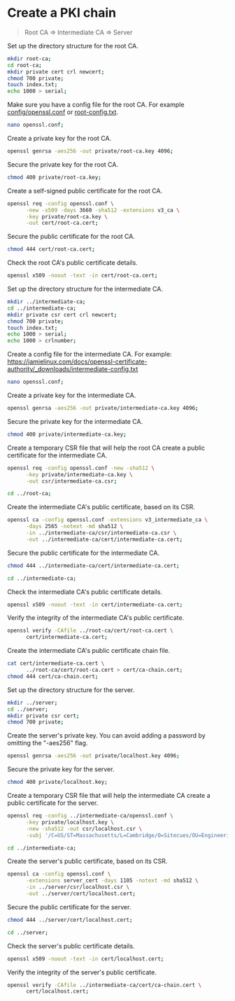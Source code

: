 # Create a PKI chain

> Root CA => Intermediate CA => Server

Set up the directory structure for the root CA.

```sh
mkdir root-ca;
cd root-ca;
mkdir private cert crl newcert;
chmod 700 private;
touch index.txt;
echo 1000 > serial;
```

Make sure you have a config file for the root CA.
For example [config/openssl.conf](https://bitbucket.org/ai_squared/sitecues-certificate-authority/src/master/config/openssl.conf) or [root-config.txt](https://jamielinux.com/docs/openssl-certificate-authority/_downloads/root-config.txt).

```sh
nano openssl.conf;
```

Create a private key for the root CA.

```sh
openssl genrsa -aes256 -out private/root-ca.key 4096;
```

Secure the private key for the root CA.

```sh
chmod 400 private/root-ca.key;
```

Create a self-signed public certificate for the root CA.

```sh
openssl req -config openssl.conf \
      -new -x509 -days 3660 -sha512 -extensions v3_ca \
      -key private/root-ca.key \
      -out cert/root-ca.cert;
```

Secure the public certificate for the root CA.

```sh
chmod 444 cert/root-ca.cert;
```

Check the root CA's public certificate details.

```sh
openssl x509 -noout -text -in cert/root-ca.cert;
```

Set up the directory structure for the intermediate CA.

```sh
mkdir ../intermediate-ca;
cd ../intermediate-ca;
mkdir private csr cert crl newcert;
chmod 700 private;
touch index.txt;
echo 1000 > serial;
echo 1000 > crlnumber;
```

Create a config file for the intermediate CA. For example:
https://jamielinux.com/docs/openssl-certificate-authority/_downloads/intermediate-config.txt

```sh
nano openssl.conf;
```

Create a private key for the intermediate CA.

```sh
openssl genrsa -aes256 -out private/intermediate-ca.key 4096;
```

Secure the private key for the intermediate CA.

```sh
chmod 400 private/intermediate-ca.key;
```

Create a temporary CSR file that will help the root CA create a public certificate for the intermediate CA.

```sh
openssl req -config openssl.conf -new -sha512 \
      -key private/intermediate-ca.key \
      -out csr/intermediate-ca.csr;
```

```sh
cd ../root-ca;
```

Create the intermediate CA's public certificate, based on its CSR.

```sh
openssl ca -config openssl.conf -extensions v3_intermediate_ca \
      -days 2565 -notext -md sha512 \
      -in ../intermediate-ca/csr/intermediate-ca.csr \
      -out ../intermediate-ca/cert/intermediate-ca.cert;
```

Secure the public certificate for the intermediate CA.

```sh
chmod 444 ../intermediate-ca/cert/intermediate-ca.cert;
```

```sh
cd ../intermediate-ca;
```

Check the intermediate CA's public certificate details.

```sh
openssl x509 -noout -text -in cert/intermediate-ca.cert;
```

Verify the integrity of the intermediate CA's public certificate.

```sh
openssl verify -CAfile ../root-ca/cert/root-ca.cert \
      cert/intermediate-ca.cert;
```

Create the intermediate CA's public certificate chain file.

```sh
cat cert/intermediate-ca.cert \
      ../root-ca/cert/root-ca.cert > cert/ca-chain.cert;
chmod 444 cert/ca-chain.cert;
```

Set up the directory structure for the server.

```sh
mkdir ../server;
cd ../server;
mkdir private csr cert;
chmod 700 private;
```

Create the server's private key. You can avoid adding a password by omitting the "-aes256" flag.

```sh
openssl genrsa -aes256 -out private/localhost.key 4096;
```

Secure the private key for the server.

```sh
chmod 400 private/localhost.key;
```

Create a temporary CSR file that will help the intermediate CA create a public certificate for the server.

```sh
openssl req -config ../intermediate-ca/openssl.conf \
      -key private/localhost.key \
      -new -sha512 -out csr/localhost.csr \
      -subj '/C=US/ST=Massachusetts/L=Cambridge/O=Sitecues/OU=Engineering/CN=localhost/emailAddress=admin@sitecues.com/subjectAltName=DNS.1=localhost,DNS.2=127.0.0.1';
```

```sh
cd ../intermediate-ca;
```

Create the server's public certificate, based on its CSR.

```sh
openssl ca -config openssl.conf \
      -extensions server_cert -days 1105 -notext -md sha512 \
      -in ../server/csr/localhost.csr \
      -out ../server/cert/localhost.cert;
```

Secure the public certificate for the server.

```sh
chmod 444 ../server/cert/localhost.cert;
```

```sh
cd ../server;
```

Check the server's public certificate details.

```sh
openssl x509 -noout -text -in cert/localhost.cert;
```

Verify the integrity of the server's public certificate.

```sh
openssl verify -CAfile ../intermediate-ca/cert/ca-chain.cert \
      cert/localhost.cert;
```
